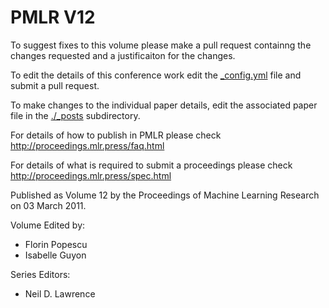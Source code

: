 # PMLR V12

To suggest fixes to this volume please make a pull request containng the changes requested and a justificaiton for the changes.

To edit the details of this conference work edit the [_config.yml](./_config.yml) file and submit a pull request.

To make changes to the individual paper details, edit the associated paper file in the [./_posts](./_posts) subdirectory.

For details of how to publish in PMLR please check http://proceedings.mlr.press/faq.html

For details of what is required to submit a proceedings please check http://proceedings.mlr.press/spec.html



Published as Volume 12 by the Proceedings of Machine Learning Research on 03 March 2011.

Volume Edited by:
  * Florin Popescu
  * Isabelle Guyon

Series Editors:
  * Neil D. Lawrence
